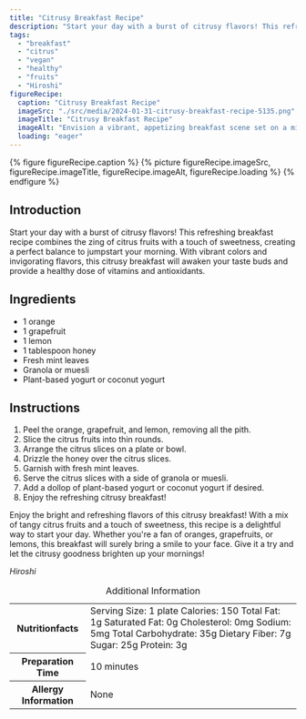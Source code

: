 ```yaml
---
title: "Citrusy Breakfast Recipe"
description: "Start your day with a burst of citrusy flavors! This refreshing breakfast recipe combines the zing of citrus fruits with a touch of sweetness, creating a perfect balance to jumpstart your morning."
tags:
  - "breakfast"
  - "citrus"
  - "vegan"
  - "healthy"
  - "fruits"
  - "Hiroshi"
figureRecipe: 
  caption: "Citrusy Breakfast Recipe"
  imageSrc: "./src/media/2024-01-31-citrusy-breakfast-recipe-5135.png"
  imageTitle: "Citrusy Breakfast Recipe"
  imageAlt: "Envision a vibrant, appetizing breakfast scene set on a minimalist table. On a carefully arranged plate, see the lively hues of orange, grapefruit, and lemon slices take center stage. Their colors are vibrant and call out to your senses, complemented with a drizzle of honey that adds a luster of sweetness. Sprigs of fresh mint garnish the plate, adding a subtle aromatic distinction. A serving of granola or muesli is present, ready to bring a crunchy juxtaposition to the juicy citrus. Alongside the ritual of citrus, find a dollop of either plant-based yogurt or coconut yogurt, adding a creamy variant to the mix. This image represents an invigorating start to a day, filled with natural aesthetics and oozing with tantalizing flavors."
  loading: "eager"
---
```


{% figure figureRecipe.caption %}
{% picture figureRecipe.imageSrc, figureRecipe.imageTitle, figureRecipe.imageAlt, figureRecipe.loading %}
{% endfigure %}

## Introduction

Start your day with a burst of citrusy flavors! This refreshing breakfast recipe combines the zing of citrus fruits with a touch of sweetness, creating a perfect balance to jumpstart your morning. With vibrant colors and invigorating flavors, this citrusy breakfast will awaken your taste buds and provide a healthy dose of vitamins and antioxidants.

## Ingredients

- 1 orange
- 1 grapefruit
- 1 lemon
- 1 tablespoon honey
- Fresh mint leaves
- Granola or muesli
- Plant-based yogurt or coconut yogurt

## Instructions

1. Peel the orange, grapefruit, and lemon, removing all the pith.
2. Slice the citrus fruits into thin rounds.
3. Arrange the citrus slices on a plate or bowl.
4. Drizzle the honey over the citrus slices.
5. Garnish with fresh mint leaves.
6. Serve the citrus slices with a side of granola or muesli.
7. Add a dollop of plant-based yogurt or coconut yogurt if desired.
8. Enjoy the refreshing citrusy breakfast!

Enjoy the bright and refreshing flavors of this citrusy breakfast! With a mix of tangy citrus fruits and a touch of sweetness, this recipe is a delightful way to start your day. Whether you're a fan of oranges, grapefruits, or lemons, this breakfast will surely bring a smile to your face. Give it a try and let the citrusy goodness brighten up your mornings!

*Hiroshi*

<table><caption class="sr-only">Additional Information</caption><tr><th>Nutritionfacts</th><td>Serving Size: 1 plate
Calories: 150
Total Fat: 1g
Saturated Fat: 0g
Cholesterol: 0mg
Sodium: 5mg
Total Carbohydrate: 35g
Dietary Fiber: 7g
Sugar: 25g
Protein: 3g&nbsp;</td></tr><tr><th>Preparation Time</th><td>10 minutes&nbsp;</td></tr><tr><th>Allergy Information</th><td>None&nbsp;</td></tr></table>

